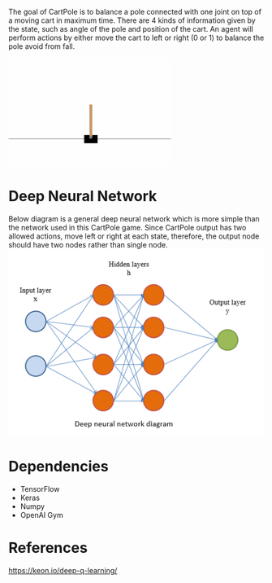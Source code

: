 The goal of CartPole is to balance a pole connected with one joint on top of a moving cart in maximum time. There are 4 kinds of information given by the state, such as angle of the pole and position of the cart. An agent will perform actions by either move the cart to left or right (0 or 1) to balance the pole avoid from fall.

<img src="animation.gif">


# Deep Neural Network

Below diagram is a general deep neural network which is more simple than the network used in this CartPole game. Since CartPole output has two allowed actions, move left or right at each state, therefore, the output node should have two nodes rather than single node.
<img src="DNN diagram.PNG">

# Dependencies
<ul>
  <li>TensorFlow</li>
  <li>Keras</li>
  <li>Numpy</li>
  <li>OpenAI Gym</li>
</ul>

# References
https://keon.io/deep-q-learning/
